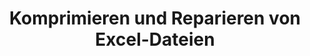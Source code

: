 ﻿---
title: Komprimieren und Reparieren von Excel-Dateien
second_title: Aspose.Cells Cloud Documen
type: docs
url: /de/compress-and-repair-excel-files/
linktitle: Komprimieren und Reparieren
keywords: Deep file compression vs. Quick compression; Comprehensive file repair vs. Partial repair attempts; Automatic error detection vs. User manual check
description: Durch die Reduzierung der Dateigrößen zur Optimierung des Speicherplatzes und die Bereitstellung von Funktionen zur Reparatur beschädigter Dateien wird die Datenintegrität und -verfügbarkeit gewährleistet.
weight: 100
kwords: Tiefe Dateikomprimierung vs. Schnellkomprimierung; Umfassende Dateireparatur vs. Teilreparaturversuche; Automatische Fehlererkennung vs. manuelle Überprüfung durch den Benutzer
---
